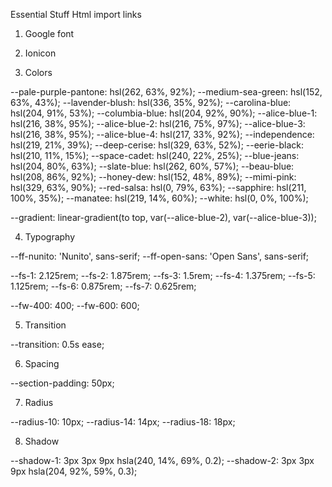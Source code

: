 Essential Stuff
Html import links

1. Google font

<link rel="preconnect" href="https://fonts.googleapis.com">
<link rel="preconnect" href="https://fonts.gstatic.com" crossorigin>
<link href="https://fonts.googleapis.com/css2?family=Nunito:wght@400;600&family=Open+Sans&display=swap"
  rel="stylesheet">
  
2. Ionicon

<script type="module" src="https://unpkg.com/ionicons@5.5.2/dist/ionicons/ionicons.esm.js"></script>
<script nomodule src="https://unpkg.com/ionicons@5.5.2/dist/ionicons/ionicons.js"></script>

3. Colors

--pale-purple-pantone: hsl(262, 63%, 92%);
--medium-sea-green: hsl(152, 63%, 43%);
--lavender-blush: hsl(336, 35%, 92%);
--carolina-blue: hsl(204, 91%, 53%);
--columbia-blue: hsl(204, 92%, 90%);
--alice-blue-1: hsl(216, 38%, 95%);
--alice-blue-2: hsl(216, 75%, 97%);
--alice-blue-3: hsl(216, 38%, 95%);
--alice-blue-4: hsl(217, 33%, 92%);
--independence: hsl(219, 21%, 39%);
--deep-cerise: hsl(329, 63%, 52%);
--eerie-black: hsl(210, 11%, 15%);
--space-cadet: hsl(240, 22%, 25%);
--blue-jeans: hsl(204, 80%, 63%);
--slate-blue: hsl(262, 60%, 57%);
--beau-blue: hsl(208, 86%, 92%);
--honey-dew: hsl(152, 48%, 89%);
--mimi-pink: hsl(329, 63%, 90%);
--red-salsa: hsl(0, 79%, 63%);
--sapphire: hsl(211, 100%, 35%);
--manatee: hsl(219, 14%, 60%);
--white: hsl(0, 0%, 100%);

--gradient: linear-gradient(to top, var(--alice-blue-2), var(--alice-blue-3));

4. Typography

--ff-nunito: 'Nunito', sans-serif;
--ff-open-sans: 'Open Sans', sans-serif;

--fs-1: 2.125rem;
--fs-2: 1.875rem;
--fs-3: 1.5rem;
--fs-4: 1.375rem;
--fs-5: 1.125rem;
--fs-6: 0.875rem;
--fs-7: 0.625rem;

--fw-400: 400;
--fw-600: 600;

5. Transition

--transition: 0.5s ease;

6. Spacing

--section-padding: 50px;

7. Radius
   
--radius-10: 10px;
--radius-14: 14px;
--radius-18: 18px;

8. Shadow

--shadow-1: 3px 3px 9px hsla(240, 14%, 69%, 0.2);
--shadow-2: 3px 3px 9px hsla(204, 92%, 59%, 0.3);
